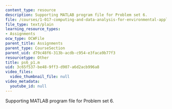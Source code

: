 ```yaml
---
content_type: resource
description: Supporting MATLAB program file for Problem set 6.
file: /courses/1-017-computing-and-data-analysis-for-environmental-applications-fall-2003/3c65f537be489ff3d907a6d2acb996a8_ps6_p1.m
file_type: text/plain
learning_resource_types:
- Assignments
ocw_type: OCWFile
parent_title: Assignments
parent_type: CourseSection
parent_uid: d79c48f6-313b-acdb-c954-e3faca9b77f3
resourcetype: Other
title: ps6_p1.m
uid: 3c65f537-be48-9ff3-d907-a6d2acb996a8
video_files:
  video_thumbnail_file: null
video_metadata:
  youtube_id: null
---
```

Supporting MATLAB program file for Problem set 6.


